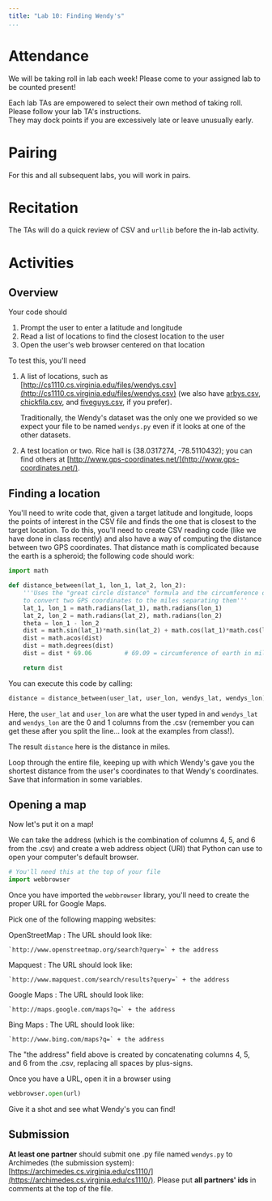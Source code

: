 ```yaml
---
title: "Lab 10: Finding Wendy's"
...
```


# Attendance

We will be taking roll in lab each week! Please come to your assigned lab to be counted present!

Each lab TAs are empowered to select their own method of taking roll.
Please follow your lab TA's instructions.  
They may dock points if you  are excessively late or leave unusually early.

# Pairing

For this and all subsequent labs, you will work in pairs.

# Recitation

The TAs will do a quick review of CSV and `urllib` before the in-lab activity.

# Activities

## Overview

Your code should

1.  Prompt the user to enter a latitude and longitude
2.  Read a list of locations to find the closest location to the user
3.  Open the user's web browser centered on that location

To test this, you'll need

1.  A list of locations, such as [http://cs1110.cs.virginia.edu/files/wendys.csv](http://cs1110.cs.virginia.edu/files/wendys.csv)
    (we also have
    [arbys.csv](http://cs1110.cs.virginia.edu/files/arbys.csv),
    [chickfila.csv](http://cs1110.cs.virginia.edu/files/chickfila.csv),
    and
    [fiveguys.csv](http://cs1110.cs.virginia.edu/files/fiveguys.csv),
    if you prefer).
    
    Traditionally, the Wendy's dataset was the only one we provided so we expect your file to be named `wendys.py` even if it looks at one of the other datasets.

2.  A test location or two.
    Rice hall is (38.0317274, -78.5110432);
    you can find others at [http://www.gps-coordinates.net/](http://www.gps-coordinates.net/).

## Finding a location

You'll need to write code that, given a target latitude and longitude, loops the points of interest in the CSV file and finds the one that is closest to the target location.
To do this, you'll need to create CSV reading code (like we have done in class recently)
and also have a way of computing the distance between two GPS coordinates.
That distance math is complicated because the earth is a spheroid; the following code should work:

````python
import math

def distance_between(lat_1, lon_1, lat_2, lon_2):
    '''Uses the "great circle distance" formula and the circumference of the earth
    to convert two GPS coordinates to the miles separating them'''
    lat_1, lon_1 = math.radians(lat_1), math.radians(lon_1)
    lat_2, lon_2 = math.radians(lat_2), math.radians(lon_2)
    theta = lon_1 - lon_2
    dist = math.sin(lat_1)*math.sin(lat_2) + math.cos(lat_1)*math.cos(lat_2)*math.cos(theta)
    dist = math.acos(dist)
    dist = math.degrees(dist)
    dist = dist * 69.06         # 69.09 = circumference of earth in miles / 360 degrees

    return dist
````

You can execute this code by calling:

````python
distance = distance_between(user_lat, user_lon, wendys_lat, wendys_lon)
````

Here, the `user_lat` and `user_lon` are what the user typed in
and `wendys_lat` and `wendys_lon` are the 0 and 1 columns from the .csv
(remember you can get these after you split the line... look at the examples from class!).

The result `distance` here is the distance in miles.

Loop through the entire file, keeping up with which Wendy's gave you the shortest distance from the user's coordinates to that Wendy's coordinates.
Save that information in some variables.


## Opening a map

Now let's put it on a map!

We can take the address (which is the combination of columns 4, 5, and 6 from the .csv)
and create a web address object (URI) that Python can use to open your computer's default browser.

````python
# You'll need this at the top of your file
import webbrowser
````

Once you have imported the `webbrowser` library, you'll need to create the proper URL for Google Maps.

Pick one of the following mapping websites:

OpenStreetMap
:   The URL should look like:

    `http://www.openstreetmap.org/search?query=` + the address

Mapquest
:   The URL should look like:

    `http://www.mapquest.com/search/results?query=` + the address

Google Maps
:   The URL should look like:

    `http://maps.google.com/maps?q=` + the address

Bing Maps
:   The URL should look like:

    `http://www.bing.com/maps?q=` + the address


The "the address" field above is created by concatenating columns 4, 5, and 6 from the .csv, replacing all spaces by plus-signs.

Once you have a URL, open it in a browser using

````python
webbrowser.open(url)
````

Give it a shot and see what Wendy's you can find!


## Submission

**At least one partner** should submit one .py file named `wendys.py` to Archimedes (the submission system):
[https://archimedes.cs.virginia.edu/cs1110/](https://archimedes.cs.virginia.edu/cs1110/).
Please put **all partners' ids** in comments at the top of the file.
